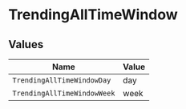# TrendingAllTimeWindow


## Values

| Name                        | Value                       |
| --------------------------- | --------------------------- |
| `TrendingAllTimeWindowDay`  | day                         |
| `TrendingAllTimeWindowWeek` | week                        |
